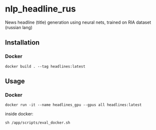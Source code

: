# nlp_headline_rus
News headline (title) generation using neural nets, trained on RIA dataset (russian lang)

## Installation

### Docker

```shell
docker build . --tag headlines:latest
```

## Usage

### Docker

```shell
docker run -it --name headlines_gpu --gpus all headlines:latest
```

inside docker:
```shell
sh /app/scripts/eval_docker.sh
```
